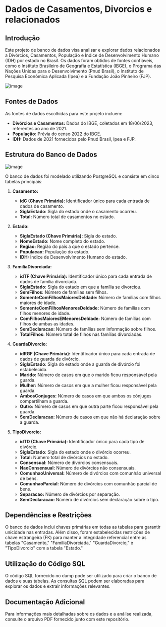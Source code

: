 # Dados de Casamentos, Divorcios e relacionados

## Introdução
 Este projeto de banco de dados visa analisar e explorar dados relacionados a Divórcios, Casamentos, População e Índice de Desenvolvimento Humano (IDH) por estado no Brasil. Os dados foram obtidos de fontes confiáveis, como o Instituto Brasileiro de Geografia e Estatística (IBGE), o Programa das Nações Unidas para o Desenvolvimento (Pnud Brasil), o Instituto de Pesquisa Econômica Aplicada (Ipea) e a Fundação João Pinheiro (FJP).

 ![image](https://github.com/leticiascofield/BancoDeDados_CasamentosEDivorcios/assets/125830543/9dde8a32-7d93-4a4e-8a49-2c9e0a82cf11)



## Fontes de Dados
 As fontes de dados escolhidas para este projeto incluem:
- **Divórcios e Casamentos:** Dados do IBGE, coletados em 18/06/2023, referentes ao ano de 2021.
- **População:** Prévia do censo 2022 do IBGE.
- **IDH:** Dados de 2021 fornecidos pelo Pnud Brasil, Ipea e FJP.

## Estrutura do Banco de Dados

![image](https://github.com/leticiascofield/BancoDeDados_CasamentosEDivorcios/assets/125830543/b63671e7-3292-4833-811c-877c4498b34d)

 O banco de dados foi modelado utilizando PostgreSQL e consiste em cinco tabelas principais:

1. **Casamento:**
    - **idC (Chave Primária):** Identificador único para cada entrada de dados de casamento.
    - **SiglaEstado:** Sigla do estado onde o casamento ocorreu.
    - **Total:** Número total de casamentos no estado.

2. **Estado:**
    - **SiglaEstado (Chave Primária):** Sigla do estado.
    - **NomeEstado:** Nome completo do estado.
    - **Regiao:** Região do país a que o estado pertence.
    - **Populacao:** População do estado.
    - **IDH:** Índice de Desenvolvimento Humano do estado.

3. **FamiliaDivorciada:**
    - **idTF (Chave Primária):** Identificador único para cada entrada de dados de família divorciada.
    - **SiglaEstado:** Sigla do estado em que a família se divorciou.
    - **SemFilhos:** Número de famílias sem filhos.
    - **SomenteComFilhosMaioresDeIdade:** Número de famílias com filhos maiores de idade.
    - **SomenteComFilhosMenoresDeIdade:** Número de famílias com filhos menores de idade.
    - **ComFilhosMaioresEMenoresDeIdade:** Número de famílias com filhos de ambas as idades.
    - **SemDeclaracao:** Número de famílias sem informação sobre filhos.
    - **TotalFilhos:** Número total de filhos nas famílias divorciadas.

4. **GuardaDivorcio:**
    - **idRGF (Chave Primária):** Identificador único para cada entrada de dados de guarda de divórcio.
    - **SiglaEstado:** Sigla do estado onde a guarda de divórcio foi estabelecida.
    - **Marido:** Número de casos em que o marido ficou responsável pela guarda.
    - **Mulher:** Número de casos em que a mulher ficou responsável pela guarda.
    - **AmbosConjuges:** Número de casos em que ambos os cônjuges compartilham a guarda.
    - **Outro:** Número de casos em que outra parte ficou responsável pela guarda.
    - **SemDeclaracao:** Número de casos em que não há declaração sobre a guarda.

5. **TipoDivorcio:**
    - **idTD (Chave Primária):** Identificador único para cada tipo de divórcio.
    - **SiglaEstado:** Sigla do estado onde o divórcio ocorreu.
    - **Total:** Número total de divórcios no estado.
    - **Consensual:** Número de divórcios consensuais.
    - **NaoConsensual:** Número de divórcios não consensuais.
    - **ComunhaoUniversal:** Número de divórcios com comunhão universal de bens.
    - **ComunhaoParcial:** Número de divórcios com comunhão parcial de bens.
    - **Separacao:** Número de divórcios por separação.
    - **SemDeclaracao:** Número de divórcios sem declaração sobre o tipo.

## Dependências e Restrições
 O banco de dados inclui chaves primárias em todas as tabelas para garantir unicidade nas entradas. Além disso, foram estabelecidas restrições de chave estrangeira (FK) para manter a integridade referencial entre as tabelas "Casamento," "FamiliaDivorciada," "GuardaDivorcio," e "TipoDivorcio" com a tabela "Estado."

## Utilização do Código SQL
 O código SQL fornecido no dump pode ser utilizado para criar o banco de dados e suas tabelas. As consultas SQL podem ser elaboradas para explorar os dados e extrair informações relevantes.

## Documentação Adicional
 Para informações mais detalhadas sobre os dados e a análise realizada, consulte o arquivo PDF fornecido junto com este repositório.
